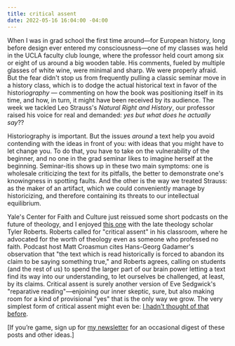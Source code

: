 ```yaml
---
title: critical assent
date: 2022-05-16 16:04:00 -04:00
---
```


When I was in grad school the first time around—for European history, long before design ever entered my consciousness—one of my classes was held in the UCLA faculty club lounge, where the professor held court among six or eight of us around a big wooden table. His comments, fueled by multiple glasses of white wine, were minimal and sharp. We were properly afraid. But the fear didn't stop us from frequently pulling a classic seminar move in a history class, which is to dodge the actual historical text in favor of the histori*ography* — commenting on how the book was positioning itself in its time, and how, in turn, it might have been received by its audience. The week we tackled Leo Strauss's *Natural Right and History*, our professor raised his voice for real and demanded: *yes but what does he actually say*??

Historiography is important. But the issues *around* a text help you avoid contending with the ideas in front of you: with ideas that you might have to let change you. To do that, you have to take on the vulnerability of the beginner, and no one in the grad seminar likes to imagine herself at the beginning. Seminar-itis shows up in these two main symptoms: one is wholesale criticizing the text for its pitfalls, the better to demonstrate one's knowingness in spotting faults. And the other is the way we treated Strauss: as the maker of an artifact, which we could 
conveniently manage by historicizing, and therefore containing its threats to our intellectual equilibrium.

Yale's Center for Faith and Culture just reissued some short podcasts on the future of theology, and I enjoyed [this one](https://podcasts.apple.com/us/podcast/tyler-roberts-taking-theology-seriously-a/id1505076294?i=1000556795520) with the late theology scholar Tyler Roberts. Roberts called for "critical assent" in his classroom, where he advocated for the worth of theology even as someone who professed no faith. Podcast host Matt Croasmun cites Hans-Georg Gadamer's observation that "the text which is read historically is forced to abandon its claim to be saying something true," and Roberts agrees, calling on students (and the rest of us) to spend the larger part of our brain power letting a text find its way into our understanding, to let ourselves be challenged, at least, by its claims. Critical assent is surely another version of Eve Sedgwick's "reparative reading"—enjoining our inner skeptic, sure, but also making room for a kind of provisional "yes" that is the only way we grow. The very simplest form of critical assent might even be: [I hadn't thought of that before](https://sarahendren.com/2021/04/28/i-hadnt-thought-of-that-before/).

[If you’re game, sign up for [my newsletter](https://sarahendren.substack.com/) for an occasional digest of these posts and other ideas.]

